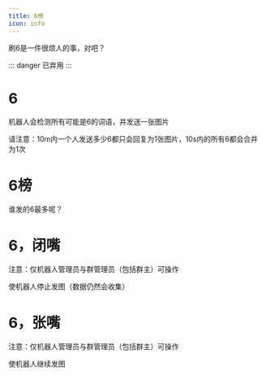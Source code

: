 ```yaml
---
title: 6榜
icon: info
---
```



刷6是一件很烦人的事，对吧？

::: danger
已弃用
:::

# 6

机器人会检测所有可能是6的词语，并发送一张图片

请注意：10m内一个人发送多少6都只会回复为1张图片，10s内的所有6都会合并为1次

# 6榜

谁发的6最多呢？

# 6，闭嘴

注意：仅机器人管理员与群管理员（包括群主）可操作

使机器人停止发图（数据仍然会收集）

# 6，张嘴

注意：仅机器人管理员与群管理员（包括群主）可操作

使机器人继续发图
